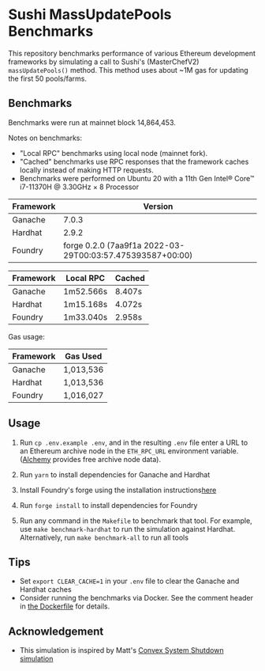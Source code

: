 # Sushi MassUpdatePools Benchmarks

This repository benchmarks performance of various Ethereum development
frameworks by simulating a call to Sushi's (MasterChefV2) `massUpdatePools()` method. This method
uses about ~1M gas for updating the first 50 pools/farms.

## Benchmarks

Benchmarks were run at mainnet block 14,864,453.

Notes on benchmarks:

- "Local RPC" benchmarks using local node (mainnet fork).
- "Cached" benchmarks use RPC responses that the framework caches locally instead of making HTTP requests.
- Benchmarks were performed on Ubuntu 20 with a 11th Gen Intel® Core™ i7-11370H @ 3.30GHz × 8 Processor

| Framework | Version                                                   |
| --------- | --------------------------------------------------------- |
| Ganache   | 7.0.3                                                     |
| Hardhat   | 2.9.2                                                     |
| Foundry   | forge 0.2.0 (7aa9f1a 2022-03-29T00:03:57.475393587+00:00) |

| Framework | Local RPC | Cached |
| --------- | --------- | ------ |
| Ganache   | 1m52.566s | 8.407s |
| Hardhat   | 1m15.168s | 4.072s |
| Foundry   | 1m33.040s | 2.958s |

Gas usage:

| Framework | Gas Used  |
| --------- | --------- |
| Ganache   | 1,013,536 |
| Hardhat   | 1,013,536 |
| Foundry   | 1,016,027 |

## Usage

1. Run `cp .env.example .env`, and in the resulting `.env` file enter a URL to an Ethereum archive node in the `ETH_RPC_URL` environment variable. ([Alchemy](https://www.alchemy.com/) provides free archive node data).

2. Run `yarn` to install dependencies for Ganache and Hardhat

3. Install Foundry's forge using the installation instructions[here](https://github.com/gakonst/foundry/)

4. Run `forge install` to install dependencies for Foundry

5. Run any command in the `Makefile` to benchmark that tool. For example, use `make benchmark-hardhat` to run the simulation against Hardhat. Alternatively, run `make benchmark-all` to run all tools

## Tips

- Set `export CLEAR_CACHE=1` in your `.env` file to clear the Ganache and Hardhat caches
- Consider running the benchmarks via Docker. See the comment header in [the Dockerfile](./Dockerfile) for details.

## Acknowledgement

- This simulation is inspired by Matt's [Convex System Shutdown simulation](https://github.com/mds1/convex-shutdown-simulation)
